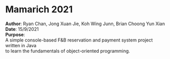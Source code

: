 # Mamarich 2021
**Author**: Ryan Chan, Jong Xuan Jie, Koh Wing Junn, Brian Choong Yun Xian  
**Date**: 15/9/2021  
**Purpose**:  
A simple console-based F&B reservation and payment system project written in Java  
to learn the fundamentals of object-oriented programming.
